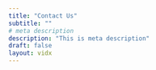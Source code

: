 ```yaml
---
title: "Contact Us"
subtitle: ""
# meta description
description: "This is meta description"
draft: false
layout: vidx
---
```




